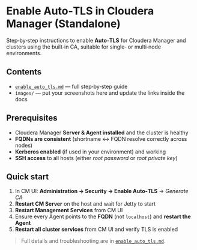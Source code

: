 # Enable Auto‑TLS in Cloudera Manager (Standalone)

Step‑by‑step instructions to enable **Auto‑TLS** for Cloudera Manager and clusters using the built‑in CA, suitable for single‑ or multi‑node environments.

## Contents
- [`enable_auto_tls.md`](enable_auto_tls.md) — full step‑by‑step guide
- `images/` — put your screenshots here and update the links inside the docs

## Prerequisites
- Cloudera Manager **Server & Agent installed** and the cluster is healthy
- **FQDNs are consistent** (shortname ↔ FQDN resolve correctly across nodes)
- **Kerberos enabled** (if used in your environment) and working
- **SSH access** to all hosts (either *root password* or *root private key*)

## Quick start
1. In CM UI: **Administration → Security → Enable Auto‑TLS** → *Generate CA*  
2. **Restart CM Server** on the host and wait for Jetty to start  
3. **Restart Management Services** from CM UI  
4. Ensure every Agent points to the **FQDN** (not `localhost`) and **restart the Agent**  
5. **Restart all cluster services** from CM UI and verify TLS is enabled

> Full details and troubleshooting are in [`enable_auto_tls.md`](enable_auto_tls.md).
